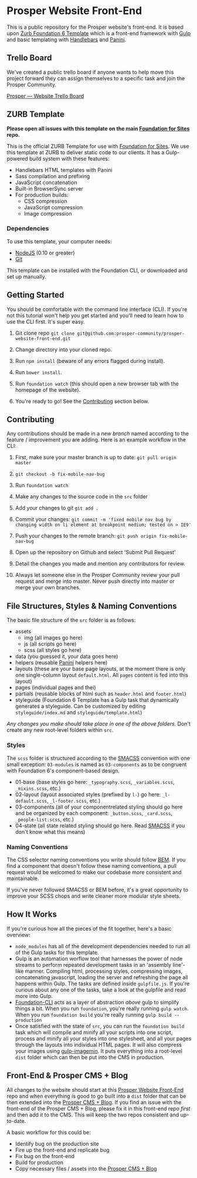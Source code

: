 # Prosper Website Front-End
This is a public repository for the Prosper website's front-end. It is based upon [Zurb Foundation 6 Template](https://github.com/zurb/foundation-sites-template) which is a front-end framework with [Gulp](https://github.com/gulpjs/gulp) and basic templating with [Handlebars](http://handlebarsjs.com/) and [Panini](https://github.com/zurb/panini).

## Trello Board
We've created a public trello board if anyone wants to help move this project forward they can assign themselves to a specific task and join the Prosper Community.

[Prosper — Website Trello Board](https://trello.com/b/yDgQXvDZ/prosper-website)

## ZURB Template

**Please open all issues with this template on the main [Foundation for Sites](https://github.com/zurb/foundation-sites/issues) repo.**

This is the official ZURB Template for use with [Foundation for Sites](http://foundation.zurb.com/sites). We use this template at ZURB to deliver static code to our clients. It has a Gulp-powered build system with these features:

- Handlebars HTML templates with Panini
- Sass compilation and prefixing
- JavaScript concatenation
- Built-in BrowserSync server
- For production builds:
  - CSS compression
  - JavaScript compression
  - Image compression

### Dependencies

To use this template, your computer needs:

- [NodeJS](https://nodejs.org/en/) (0.10 or greater)
- [Git](https://git-scm.com/)

This template can be installed with the Foundation CLI, or downloaded and set up manually.

## Getting Started
You should be comfortable with the command line interface (CLI). If you're not this tutorial won't help you get started and you'll need to learn how to use the CLI first. It's super easy.

1. Git clone repo `git clone git@github.com:prosper-community/prosper-website-front-end.git`

2. Change directory into your cloned repo.

3. Run `npm install` (beware of any errors flagged during install).

5. Run `bower install`.

6. Run `foundation watch` (this should open a new browser tab with the homepage of the website).

7. You're ready to go! See the [Contributing](#contributing) section below.

## Contributing
Any contributions should be made in a *new branch* named according to the feature / improvement you are adding. Here is an example workflow in the CLI:

1. First, make sure your master branch is up to date: `git pull origin master`

2. `git checkout -b fix-mobile-nav-bug`

3. Run `foundation watch`

4. Make any changes to the source code in the `src` folder

5. Add your changes to git `git add .`

6. Commit your changes: `git commit -m 'fixed mobile nav bug by changing width on li element at breakpoint medium; tested on > IE9'`

7. Push your changes to the remote branch: `git push origin fix-mobile-nav-bug`

8. Open up the repository on Github and select 'Submit Pull Request'

9. Detail the changes you made and mention any contributors for review.

10. Always let someone else in the Prosper Community review your pull request and merge into master. Never push directly into master or merge your own branches.

## File Structures, Styles & Naming Conventions

The basic file structure of the `src` folder is as follows:

- assets
  - img (all images go here)
  - js (all scripts go here)
  - scss (all styles go here)
- data (you guessed it, your data goes here)
- helpers (reusable [Panini](https://github.com/zurb/panini) helpers here)
- layouts (these are your base page layouts, at the moment there is only one single-column layout `default.html`. All `pages` content is fed into this layout)
- pages (individual pages and thei)
- partials (reusable blocks of html such as `header.html` and `footer.html`)
- styleguide (Foundation 6 Template has a Gulp task that dynamically generates a styleguide. Can be customized by editing `styleguide/index.md` and `styleguide/template.html`)

*Any changes you make should take place in one of the above folders.* Don't create any new root-level folders within `src`.

### Styles
The `scss` folder is structured according to the [SMACSS](https://smacss.com/) convention with one small exception: `03-modules` is named as `03-components` as to be congruent with Foundation 6's component-based design.

- 01-base (base styles go here: `_typography.scss`, `_variables.scss`, `_mixins.scss`, etc.)
- 02-layout (layout associated styles (prefixed by `l-`) go here: `_l-default.scss`, `_l-footer.scss`, etc.)
- 03-components (all of your componentrelated styling should go here and be organized by each component: `_button.scss`, `_card.scss`, `_people-list.scss`, etc.)
- 04-state (all state related styling should go here. Read [SMACSS](https://smacss.com/) if you don't know what this means)

### Naming Conventions
The CSS selector naming conventions you write should follow [BEM](http://getbem.com/naming/). If you find a component that doesn't follow these naming conventions, a pull request would be welcomed to make our codebase more consistent and maintainable.

If you've never followed SMACSS or BEM before, it's a great opportunity to improve your SCSS chops and write cleaner more modular style sheets.

## How It Works
If you're curious how all the pieces of the fit together, here's a basic overview:

- `node_modules` has all of the development dependencies needed to run all of the Gulp tasks for this template.
- Gulp is an automation worflow tool that harnesses the power of node streams to perform repeated development tasks in an 'assembly line'-like manner. Compiling html, processing styles, compressing images, concatenating javascript, loading the server and refreshing the page all happens within Gulp. The tasks are defined inside `gulpfile.js`. If you're curious about any one of the tasks, take a look at the gulpfile and read more into Gulp.
- [Foundation-CLI](https://github.com/zurb/foundation-cli) acts as a layer of abstraction *above* gulp to simplify things a bit. When you run `foundation`, you're really running `gulp watch`. When you run `foundation build` you're really running `gulp build --production`
- Once satisfied with the state of `src`, you can run the `foundation build` task which will compile and minify all your scripts into one script, process  and minify all your styles into one stylesheet, and all your pages through the layouts into individual HTML pages. It will also compress your images using [gulp-imagemin](https://github.com/sindresorhus/gulp-imagemin). It puts everything into a root-level `dist` folder which can then be put into the CMS in production.

## Front-End & Prosper CMS + Blog
All changes to the website should start at this [Prosper Website Front-End ](https://github.com/prosper-community/prosper-website-front-end) repo and when everything is good to go built into a `dist` folder that can be then extended into the [Prosper CMS + Blog](https://github.com/prosper-community/prosper-website-cms-and-blog). If you find an issue with the front-end of the Prosper CMS + Blog, please fix it in this front-end repo *first* and then add it to the CMS. This will keep the two repos consistent and up-to-date.

A basic workflow for this could be:

- Identify bug on the production site
- Fire up the front-end and replicate bug
- Fix bug on the front-end
- Build for production
- Copy necessary files / assets into the [Prosper CMS + Blog](https://github.com/prosper-community/prosper-website-cms-and-blog)
